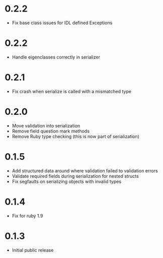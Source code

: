 # 0.2.2
* Fix base class issues for IDL defined Exceptions

# 0.2.2
* Handle eigenclasses correctly in serializer

# 0.2.1
* Fix crash when serialize is called with a mismatched type

# 0.2.0
* Move validation into serialization
* Remove field question mark methods
* Remove Ruby type checking (this is now part of serialization)

# 0.1.5
* Add structured data around where validation failed to validation errors
* Validate required fields during serialization for nested structs
* Fix segfaults on serializing objects with invalid types

# 0.1.4
* Fix for ruby 1.9

# 0.1.3
* Initial public release
